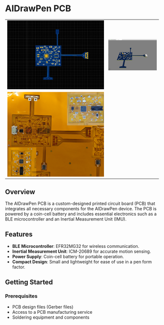 # AIDrawPen PCB

<table>
  <tr>
    <td><img src="AIDrawPen_PCB_2D.png" alt="AIDrawPen_PCB_2D.png" width="500"/></td> 
   <td><img src="AIDrawPen_PCB_3D.png" alt="AIDrawPen_PCB_3D.png" width="500"/></td>
   </tr> 
   <tr> 
    
  <td><img src="custom_flex_PCB_design.png" alt="custom flex PCB design.png" width="1000"/></td>
   </tr> 
</table>



## Overview

The AIDrawPen PCB is a custom-designed printed circuit board (PCB) that integrates all necessary components for the AIDrawPen device. The PCB is powered by a coin-cell battery and includes essential electronics such as a BLE microcontroller and an Inertial Measurement Unit (IMU).

## Features

- **BLE Microcontroller**: EFR32MG32 for wireless communication.
- **Inertial Measurement Unit**: ICM-20689 for accurate motion sensing.
- **Power Supply**: Coin-cell battery for portable operation.
- **Compact Design**: Small and lightweight for ease of use in a pen form factor.

## Getting Started

### Prerequisites

- PCB design files (Gerber files)
- Access to a PCB manufacturing service
- Soldering equipment and components


